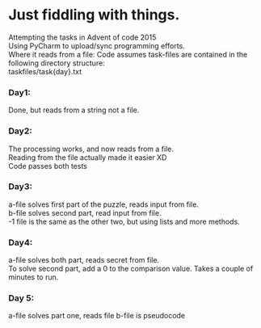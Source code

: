 # Just fiddling with things.

Attempting the tasks in Advent of code 2015\
Using PyCharm to upload/sync programming efforts.\
Where it reads from a file:
Code assumes task-files are contained in the following directory structure:\
taskfiles/task{day}.txt

### Day1:

Done, but reads from a string not a file.

### Day2:

The processing works, and now reads from a file.\
Reading from the file actually made it easier XD\
Code passes both tests

### Day3:

a-file solves first part of the puzzle, reads input from file.\
b-file solves second part, read input from file.\
-1 file is the same as the other two, but using lists and more methods.

### Day4:

a-file solves both part, reads secret from file.\
To solve second part, add a 0 to the comparison value. Takes a couple of minutes to run.

### Day 5:

a-file solves part one, reads file
b-file is pseudocode
